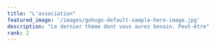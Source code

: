 ```yaml
---
title: "L'association"
featured_image: '/images/gohugo-default-sample-hero-image.jpg'
description: "Le dernier thème dont vous aurez besoin. Peut-être"
rank: 2
---
```

